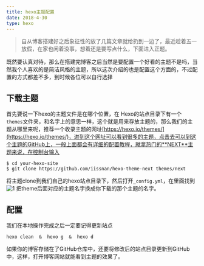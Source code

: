 ```yaml
---
title: hexo主题配置
date: 2018-4-30 
type: hexo
---
```


>自从博客搭建好之后象征性的放了几篇文章就给扔到一边了，最近趁着五一放假，在家也闲着没事，想着还是要写点什么，下面进入正题。

既然要认真对待，那么在搭建完博客之后当然是要配置一个好看的主题不是吗，当然我个人喜欢的是简洁风格的主题，所以这次介绍的也是配置这个方面的，不过配置的方式都差不多，到时候各位可以自行选择

## 下载主题
首先要说一下hexo的主题文件是在哪个位置，在 Hexo的站点目录下有一个`themes`文件夹，和名字上的意思一样，这个就是用来存放主题的，那么我们的主题从哪里来呢，推荐一个收录主题的网址[https://hexo.io/themes/](https://hexo.io/themes/)，进到这个网址可以看到很多的主题，点击去可以到这个主题的GitHub上，一般上面都会有详细的配置教程，就拿热门的**NEXT**主题来说，在控制台输入
 
    $ cd your-hexo-site  
    $ git clone https://github.com/iissnan/hexo-theme-next themes/next
将主题clone到我们自己的hexo站点目录下，然后打开`_config.yml`，在里面找到
![1](https://li-7857.oss-cn-beijing.aliyuncs.com/imgs/1.png?Expires=1525207875&OSSAccessKeyId=TMP.AQG-2hGGT7UlhcxUWij5ViadteIZLyY4oZ744RVmBBSTAgOW83BDmw1c8vZEAAAwLAIUcI4AqzQ3keTqKsfUViZ7UXKDK5ECFHrmY3wAIYp5l4TNy5ZRHhkB8vQv&Signature=3nJNL7qSJ%2F9yMeW4HuiLoHAi0K4%3D)
把theme后面对应的主题名字换成你下载的那个主题的名字。

## 配置
我们在本地操作完成之后一定要记得更新站点

    hexo clean  &  hexo g  &  hexo d
如果你的博客存储在了GitHub仓库中，还要将修改后的站点目录更新到GitHub中，这样，打开博客网站就能看到主题的效果了。